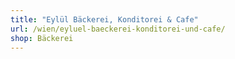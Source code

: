```yaml
---
title: "Eylül Bäckerei, Konditorei & Cafe"
url: /wien/eyluel-baeckerei-konditorei-und-cafe/
shop: Bäckerei
---
```

